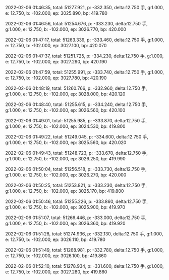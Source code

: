 2022-02-06 01:46:35, total: 51277.921, p: -332.350, delta:12.750 手, g:1.000, e: 12.750, b: -102.000, ep: 3025.890, bp: 419.780

2022-02-06 01:46:56, total: 51254.676, p: -333.230, delta:12.750 手, g:1.000, e: 12.750, b: -102.000, ep: 3026.770, bp: 420.000

2022-02-06 01:47:17, total: 51263.339, p: -333.460, delta:12.750 手, g:1.000, e: 12.750, b: -102.000, ep: 3027.100, bp: 420.070

2022-02-06 01:47:37, total: 51251.725, p: -334.230, delta:12.750 手, g:1.000, e: 12.750, b: -102.000, ep: 3027.290, bp: 420.190

2022-02-06 01:47:59, total: 51255.991, p: -333.740, delta:12.750 手, g:1.000, e: 12.750, b: -102.000, ep: 3027.780, bp: 420.190

2022-02-06 01:48:19, total: 51260.766, p: -332.960, delta:12.750 手, g:1.000, e: 12.750, b: -102.000, ep: 3028.000, bp: 420.120

2022-02-06 01:48:40, total: 51255.615, p: -334.240, delta:12.750 手, g:1.000, e: 12.750, b: -102.000, ep: 3026.560, bp: 420.100

2022-02-06 01:49:01, total: 51255.985, p: -333.870, delta:12.750 手, g:1.000, e: 12.750, b: -102.000, ep: 3024.530, bp: 419.800

2022-02-06 01:49:22, total: 51249.045, p: -334.600, delta:12.750 手, g:1.000, e: 12.750, b: -102.000, ep: 3025.560, bp: 420.020

2022-02-06 01:49:43, total: 51248.723, p: -333.670, delta:12.750 手, g:1.000, e: 12.750, b: -102.000, ep: 3026.250, bp: 419.990

2022-02-06 01:50:04, total: 51256.518, p: -333.730, delta:12.750 手, g:1.000, e: 12.750, b: -102.000, ep: 3026.270, bp: 420.000

2022-02-06 01:50:25, total: 51253.821, p: -333.230, delta:12.750 手, g:1.000, e: 12.750, b: -102.000, ep: 3025.170, bp: 419.800

2022-02-06 01:50:46, total: 51255.226, p: -333.860, delta:12.750 手, g:1.000, e: 12.750, b: -102.000, ep: 3025.900, bp: 419.970

2022-02-06 01:51:07, total: 51266.446, p: -333.000, delta:12.750 手, g:1.000, e: 12.750, b: -102.000, ep: 3026.360, bp: 419.920

2022-02-06 01:51:28, total: 51274.936, p: -332.130, delta:12.750 手, g:1.000, e: 12.750, b: -102.000, ep: 3026.110, bp: 419.780

2022-02-06 01:51:49, total: 51268.981, p: -332.780, delta:12.750 手, g:1.000, e: 12.750, b: -102.000, ep: 3026.100, bp: 419.860

2022-02-06 01:52:10, total: 51278.934, p: -331.600, delta:12.750 手, g:1.000, e: 12.750, b: -102.000, ep: 3027.280, bp: 419.860